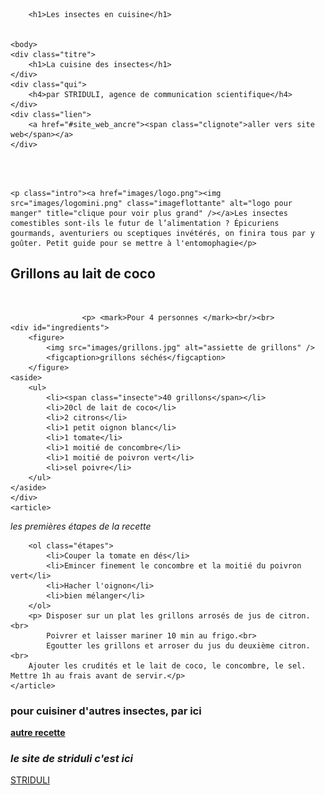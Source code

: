
<html>
			<meta charset="utf-8"/>
			<link rel="stylesheet" href="style.css" />
	
		<h1>Les insectes en cuisine</h1>
	

	<body>
	<div class="titre">
		<h1>La cuisine des insectes</h1>
	</div>
	<div class="qui">	
		<h4>par STRIDULI, agence de communication scientifique</h4>
	</div>
	<div class="lien">	
		<a href="#site_web_ancre"><span class="clignote">aller vers site web</span></a>
	</div>
</header>
		<br>
		<br>
		
<section>	

	<p class="intro"><a href="images/logo.png"><img src="images/logomini.png" class="imageflottante" alt="logo pour manger" title="clique pour voir plus grand" /></a>Les insectes comestibles sont-ils le futur de l’alimentation ? Épicuriens gourmands, aventuriers ou sceptiques invétérés, on finira tous par y goûter. Petit guide pour se mettre à l'entomophagie</p>

</section>	
		
<section>
		<h2 class="dessous">Grillons au lait de coco</h2><br>

	

					<p> <mark>Pour 4 personnes </mark><br/><br>
	<div id="ingredients">
		<figure>
			<img src="images/grillons.jpg" alt="assiette de grillons" />
			<figcaption>grillons séchés</figcaption>
		</figure>
	<aside>		
		<ul>
			<li><span class="insecte">40 grillons</span></li>
			<li>20cl de lait de coco</li>
			<li>2 citrons</li>
			<li>1 petit oignon blanc</li>
			<li>1 tomate</li>
			<li>1 moitié de concombre</li>
			<li>1 moitié de poivron vert</li>
			<li>sel poivre</li>
		</ul>
	</aside>	
	</div>
	<article>
<p><em>les premières étapes de la recette</em></p>
		
		<ol class="étapes">
			<li>Couper la tomate en dés</li>
			<li>Emincer finement le concombre et la moitié du poivron vert</li>
			<li>Hacher l'oignon</li>
			<li>bien mélanger</li>
		</ol>
		<p> Disposer sur un plat les grillons arrosés de jus de citron.<br>
			Poivrer et laisser mariner 10 min au frigo.<br>
			Egoutter les grillons et arroser du jus du deuxième citron.<br>
		Ajouter les crudités et le lait de coco, le concombre, le sel. Mettre 1h au frais avant de servir.</p>
	</article>
</section>
		

<nav>
<h3>pour cuisiner d'autres insectes, par ici </h3>
<a href="criquets panés.html"> <strong>autre recette</strong>  </a>
</nav>
<footer>
		<h3 id="site_web_ancre"><em>le site de striduli c'est ici</em></h3>
<a href="https://striduli.wixsite.com/striduli" title= "ça déchire grave">STRIDULI</a> <br>
</footer>
	</body>
</html>
